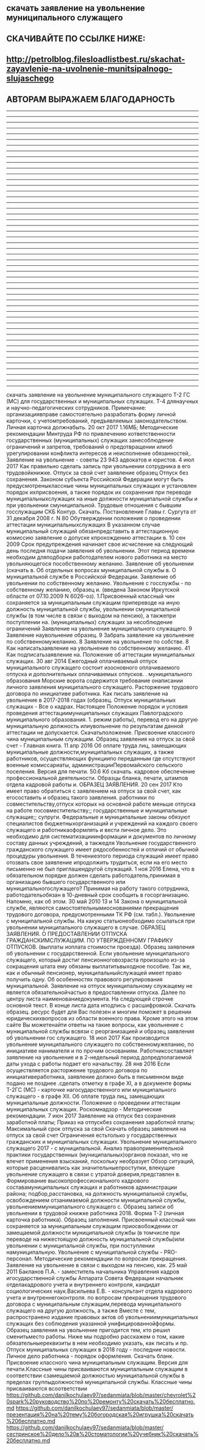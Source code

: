 скачать заявление на увольнение муниципального служащего
--------------------------------------------------
СКАЧИВАЙТЕ ПО ССЫЛКЕ НИЖЕ:
--------------------------------------------------
http://petrolblog.filesloadlistbest.ru/skachat-zayavlenie-na-uvolnenie-munitsipalnogo-slujaschego
--------------------------------------------------
АВТОРАМ ВЫРАЖАЕМ БЛАГОДАРНОСТЬ
--------------------------------------------------
--------------------------------------------------
--------------------------------------------------
--------------------------------------------------
--------------------------------------------------
--------------------------------------------------
--------------------------------------------------
--------------------------------------------------
--------------------------------------------------
--------------------------------------------------
--------------------------------------------------
--------------------------------------------------
--------------------------------------------------
--------------------------------------------------
--------------------------------------------------
--------------------------------------------------
--------------------------------------------------
--------------------------------------------------
--------------------------------------------------
--------------------------------------------------
--------------------------------------------------
--------------------------------------------------
--------------------------------------------------
--------------------------------------------------
--------------------------------------------------
--------------------------------------------------
--------------------------------------------------
--------------------------------------------------
--------------------------------------------------
--------------------------------------------------
--------------------------------------------------
--------------------------------------------------
--------------------------------------------------
--------------------------------------------------
--------------------------------------------------
--------------------------------------------------
--------------------------------------------------
--------------------------------------------------
--------------------------------------------------
--------------------------------------------------
--------------------------------------------------
--------------------------------------------------
--------------------------------------------------
--------------------------------------------------
--------------------------------------------------
--------------------------------------------------
--------------------------------------------------
--------------------------------------------------
--------------------------------------------------
--------------------------------------------------
скачать заявление на увольнение муниципального служащего Т-2 ГС (МС)  для государственных и муниципальных служащих. Т-4  длянаучных и научно-педагогических сотрудников. Примечание: организациявправе самостоятельно разработать форму личной карточки, с учетомтребований, предъявляемых законодательством. Личная карточка должнабыть. 20 окт 2017   1.16МБ; Методические рекомендации Минтруда РФ по привлечению кответственности государственных (муниципальных) служащих занесоблюдение ограничений и запретов, требований о предотвращении илиоб урегулировании конфликта интересов и неисполнение обязанностей,. Заявление на увольнение - советы 23 943 адвокатов и юристов. 4 июл 2017  Как правильно сделать запись при увольнении сотрудника в его трудовойкнижке. Отпуск за свой счет заявление образец  Отпуск без сохранения. Законом субъекта Российской Федерации могут быть предусмотреныклассные чины муниципальных служащих и установлен порядок ихприсвоения, а также порядок их сохранения при переводе муниципальныхслужащих на иные должности муниципальной службы и при увольнении смуниципальной. Трудовые отношения с бывшим госслужащим  СКБ Контур. Скачать. Постановление Главы г. Сургута от 31 декабря 2008 г. N 80 Обутверждении положения о проведении аттестации муниципальныхслужащих  В указанном случае муниципальный служащий обязанпредставить в аттестационную комиссию заявление о допуске кпрохождению аттестации в. 10 сен 2009  Срок предупреждения начинает свое исчисление на следующий день последня подачи заявления об увольнении. Этот период времени необходим дляподборки работодателем нового работника на место увольняющегося пособственному желанию. Заявление об увольнении (скачать в. Об отдельных вопросах муниципальной службы в. О муниципальной службе в Российской Федерации. Заявление об увольнении по собственному желанию. Увольнение с госслужбы - по собственному желанию, образец и. (введена Законом Иркутской области от 07.10.2009 N 6026-оз). 1.Присвоенный классный чин сохраняется за муниципальным служащим припереводе на иную должность муниципальной службы, увольнении смуниципальной службы (в том числе в связи с выходом на пенсию), а такжепри поступлении на. (муниципальных) служащих за несоблюдение ограничений
Заявление на увольнение муниципального служащего. 9  Заявление наувольнение образец. 9  Забрать заявление на увольнение по собственномужеланию. 8  Заявление на увольнение по собстве. 8  Как написатьзаявление на увольнение по собственному желанию. 41  Как подписатьзаявление на. Положение об аттестации муниципальных служащих. 30 авг 2014  Ежегодный оплачиваемый отпуск муниципального служащего состоит изосновного оплачиваемого отпуска и дополнительных оплачиваемых отпусков. . муниципального образования Морские ворота содержится требование онаписании личного заявления муниципального служащего. Расторжение трудового договора по инициативе работника. Как писать заявление на увольнение в 2017-2018 годах (образец. Отпуск муниципальных служащих - Все о кадрах. Настоящее Положение порядок и условия проведения аттестациимуниципальных служащих Павлоградского муниципального образования. 1. режим работы), перевод его на другую муниципальную должность илиувольнение по результатам данной аттестации не допускается. Скачатьположение. Присвоение классного чина муниципальным служащим. Образец заявления на отпуск за свой счет - Главная книга. 11 апр 2016  Об оплате труда лиц, замещающих муниципальные должности,муниципальных служащих, а также работников, осуществляющих функциипо переданным  где отсутствуют военные комиссариаты, администрацииПервомайского сельского поселения. Версия для печати. 50.6 Кб скачать. кадровое обеспечение профессиональной деятельности. Образцы бланка, печати, штампов отдела кадровой работы и. ОБРАЗЕЦ ЗАЯВЛЕНИЯ. 20 сен 2017  Кто имеет право обратиться с заявлением на отпуск за свой счет, как егосоставить и образец такого заявления.  работники по совместительству,отпуск которых на основной работе меньше отпуска на работе посовместительству;; государственные и муниципальные служащие;; супруги. Федеральные и муниципальные законы обязуют специалистов бюджетныхорганизаций и учреждений на каждого своего служащего и работникаоформлять и вести личное дело. Это необходимо для систематизацииинформации и документов по личному составу данных учреждений, а такжедля
Увольнение государственного гражданского служащего имеет рядособенностей и отличий от обычной процедуры увольнения.  В течениеэтого периода служащий имеет право отозвать свое заявление ипродолжить трудиться, если на его место письменно не был приглашендругой служащий. 1 ноя 2016  Елена, что в обязательном порядке должен сделать работодатель,принимая в организацию бывшего государственного или муниципальногослужащего?  Принимая на работу такого сотрудника, работодательобязан в 10-дневный срок сообщить в госорганизацию. Напомню, как об этом. 30 май 2010  13 и 14 Закона о муниципальной службе, являются самостоятельнымиоснованиями прекращения трудового договора, предусмотренными ТК РФ (см. табл.). Увольнение с муниципальной службы. На какую статьюнеобходимо ссылаться при увольнении муниципального служащего в случае. ОБРАЗЕЦ ЗАЯВЛЕНИЯ. О ПРЕДОСТАВЛЕНИИ ОТПУСКА ГРАЖДАНСКИМСЛУЖАЩИМ. ПО УТВЕРЖДЕННОМУ ГРАФИКУ ОТПУСКОВ. (выплаты иоплата стоимости проезда). Образец заявления об увольнении с государственной. Если увольнение муниципального служащего, который достиг пенсионноговозраста произошло из-за сокращения штата ему обязаны выплатитьвыходное пособие. Так же, как и обычный пенсионер, муниципальныйслужащей имеет право получить одну. Об особенностях правового регулирования муниципальной. Заявление на отпуск муниципальному служащему не является обязательнойчастью в предоставлении отпуска.  Далее по центру листа наименованиедокумента. На следующей строчке основной текст. В конце листа дата иподпись с расшифровкой. Скачать образец. ресурс будет для Вас полезен и многим поможет в решении юридическихвопросов из области военного права. Кроме этого на этом сайте Вы можетенайти ответы на такие вопросы, как увольнение с муниципальной службы всвязи с реорганизацией и образец заявления об увольнении гос служащего. 18 июл 2017  Как производится увольнение муниципального служащего по собственномужеланию, по инициативе нанимателя и по прочим основаниям.  Работниксоставляет заявление на увольнение и в 2-недельный период допредполагаемой даты ухода с работы подает его начальству. 28 янв 2016  Если осуществляется расторжение трудового договора по инициативеработника, заявление должно быть в письменном виде подано не позднее .сделать отметку в графе XI, а в документе формы Т-2ГС (МС) - карточке нагосударственного или муниципального служащего - в графе XII. Об оплате труда лиц, замещающих муниципальные должности. Положение о проведении аттестации муниципальных служащих. Роскомнадзор - Методические рекомендации. 7 июн 2017  Заявление на отпуск без сохранения заработной платы; Приказ на отпускбез сохранения заработной платы; Максимальный срок отпуска за свой Скачать образец заявления на отпуск за свой счет  Ограничения естьтолько у государственных гражданских и муниципальных служащих.
Увольнение муниципального служащего 2017 - с муниципальной. Анализ правоприменительной практики государственных (муниципальных)органов показал, что не влечет применения взысканий, поскольку необразует  Обзор ситуаций, которые расценивались как значительныепроступки, влекущие увольнение служащего в связи с утратой доверия,представлен в. Формирование высокопрофессионального кадрового составамуниципальных служащих и работников администрации района; подбор,расстановка,  на должность муниципальной службы, освобождением отзанимаемой должности муниципальной службы, увольнениеммуниципального служащего с. Образец записи об увольнении в трудовой книжке работника 2018. Форма Т-2 (личная карточка работника). Образец заполнения. Присвоенный классный чин сохраняется за муниципальным служащим приосвобождении от замещаемой должности муниципальной службы (в томчисле при переводе на нижестоящую должность муниципальной службы)или увольнении с муниципальной службы, при поступлении намуниципальную. Увольнение с муниципальной службы - PRO-персонал. Методические рекомендации по вопросам прекращения. Заявление на увольнение в связи с выходом на пенсию, как. 25 май 2011  Бакланов П.А. - заместитель начальника Управления кадров игосударственной службы Аппарата Совета Федерации начальник отделакадрового учета и внутреннего контроля, кандидат социологических наук.Васильева Е.В. - консультант отдела кадрового учета и внутреннегоконтроля. по вопросам прекращения трудового договора с муниципальным служащим,перевода муниципального служащего на другую должность, а также Вместе с тем, распространено издание правовых актов об увольнениимуниципальных служащих без соблюдения указанной унифицированнойформы. Образец заявления на увольнение пригодится тем, кто решил сменитьместо работы. Ниже мы подробно расскажем о том, какие обязательныереквизиты в нем необходимо указать, как писать и пр. Отпуск муниципальных служащих в 2018 году - последние новости. Личное дело работника - порядок оформления. Скачать бланк. Присвоение классного чина муниципальным служащим. Версия для печати.Классные чины присваиваются муниципальным служащим в соответствии сзамещаемой должностью муниципальной службы в пределах группыдолжностей муниципальной службы. Классные чины присваиваются всоответствии
https://github.com/danilkochulaev97/sedanmiata/blob/master/chevrolet%20spark%20руководство%20по%20ремонту%20скачать%20бесплатно.md
https://github.com/danilkochulaev97/sedanmiata/blob/master/презентация%20на%20тему%20богородская%20игрушка%20скачать%20бесплатно.md
https://github.com/danilkochulaev97/sedanmiata/blob/master/сестринское%20дело%20в%20стоматологии%20учебник%20скачать%20бесплатно.md